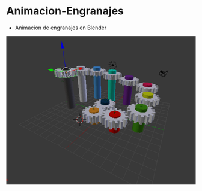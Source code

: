 # Animacion-Engranajes
- Animacion de engranajes en Blender

![Engranes](https://github.com/AlfredoCU/Animacion-Engranajes/blob/master/Img/Engranes.png)

